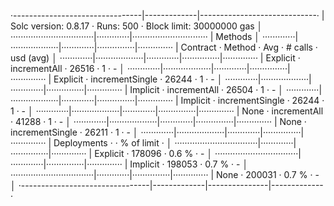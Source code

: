 ·--------------------------------|-------------|-----------------------------·
|      Solc version: 0.8.17      ·  Runs: 500  ·  Block limit: 30000000 gas  │
·································|·············|······························
|  Methods                                                                   │
·············|···················|·············|···············|··············
|  Contract  ·  Method           ·  Avg        ·  # calls      ·  usd (avg)  │
·············|···················|·············|···············|··············
|  Explicit  ·  incrementAll     ·      26516  ·            1  ·          -  │
·············|···················|·············|···············|··············
|  Explicit  ·  incrementSingle  ·      26244  ·            1  ·          -  │
·············|···················|·············|···············|··············
|  Implicit  ·  incrementAll     ·      26504  ·            1  ·          -  │
·············|···················|·············|···············|··············
|  Implicit  ·  incrementSingle  ·      26244  ·            1  ·          -  │
·············|···················|·············|···············|··············
|  None      ·  incrementAll     ·      41288  ·            1  ·          -  │
·············|···················|·············|···············|··············
|  None      ·  incrementSingle  ·      26211  ·            1  ·          -  │
·············|···················|·············|···············|··············
|  Deployments                   ·             ·  % of limit   ·             │
·································|·············|···············|··············
|  Explicit                      ·     178096  ·        0.6 %  ·          -  │
·································|·············|···············|··············
|  Implicit                      ·     198053  ·        0.7 %  ·          -  │
·································|·············|···············|··············
|  None                          ·     200031  ·        0.7 %  ·          -  │
·--------------------------------|-------------|---------------|-------------·

